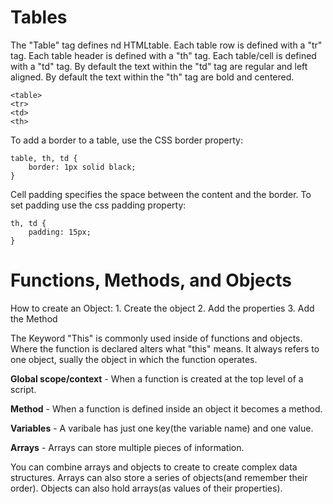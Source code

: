 # Tables 

The "Table" tag defines nd HTMLtable. Each table row is defined with a "tr" tag. Each table header is defined with a "th" tag. Each table/cell is defined with a "td" tag. By default the text within the "td" tag are regular and left aligned. By default the text within the "th" tag are bold and centered.
```
<table>
<tr>
<td>
<th>
```

To add a border to a table, use the CSS border property:
```
table, th, td {
    border: 1px solid black;
}
```

Cell padding specifies the space between the content and the border. To set padding use the css padding property:
```
th, td {
    padding: 15px;
}
```

# Functions, Methods, and Objects 
How to create an Object:
    1. Create the object
    2. Add the properties 
    3. Add the Method

The Keyword "This" is commonly used inside of functions and objects. Where the function is declared alters what "this" means. It always refers to one object, sually the object in which the function operates. 

**Global scope/context** - When a function is created at the top level of a script. 

**Method** - When a function is defined inside an object it becomes a method.

**Variables** - A varibale has just one key(the variable name) and one value.

**Arrays** - Arrays can store multiple pieces of information. 

You can combine arrays and objects to create to create complex data structures. Arrays can also store a series of objects(and remember their order). Objects can also hold arrays(as values of their properties).